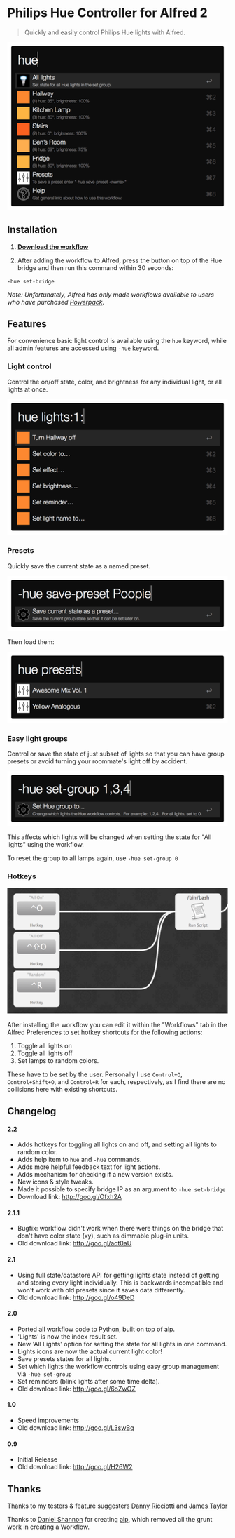 # Philips Hue Controller for Alfred 2

> Quickly and easily control Philips Hue lights with Alfred.

![Index](/screenshots/index.png)

## Installation

1. **[Download the workflow](http://goo.gl/Ofxh2A)**

2. After adding the workflow to Alfred, press the button on top of the Hue bridge and then run this command within 30 seconds:

```
-hue set-bridge
```

*Note: Unfortunately, Alfred has only made workflows available to users who have purchased [Powerpack](http://www.alfredapp.com/powerpack/).*

## Features

For convenience basic light control is available using the `hue` keyword, while all admin features are accessed using `-hue` keyword.

### Light control

Control the on/off state, color, and brightness for any individual light, or all lights at once.

![Light Control](/screenshots/light.png)

### Presets

Quickly save the current state as a named preset.

![Save Preset](/screenshots/save.png)

Then load them:

![Presets](/screenshots/presets.png)

### Easy light groups

Control or save the state of just subset of lights so that you can have group presets or avoid turning your roommate's light off by accident.

![Set Group](/screenshots/group.png)

This affects which lights will be changed when setting the state for "All lights" using the workflow.

To reset the group to all lamps again, use `-hue set-group 0`

### Hotkeys

![Hotkeys](/screenshots/hotkeys.png)

After installing the workflow you can edit it within the "Workflows" tab in the Alfred Preferences to set hotkey shortcuts for the following actions:

1. Toggle all lights on
2. Toggle all lights off
3. Set lamps to random colors.

These have to be set by the user.  Personally I use `Control+O`, `Control+Shift+O`, and `Control+R` for each, respectively, as I find there are no collisions here with existing shortcuts.

## Changelog

#### 2.2
* Adds hotkeys for toggling all lights on and off, and setting all lights to random color.
* Adds help item to `hue` and `-hue` commands.
* Adds more helpful feedback text for light actions.
* Adds mechanism for checking if a new version exists.
* New icons & style tweaks.
* Made it possible to specify bridge IP as an argument to `-hue set-bridge`
* Download link: http://goo.gl/Ofxh2A

#### 2.1.1
* Bugfix: workflow didn't work when there were things on the bridge that don't have color state (xy), such as dimmable plug-in units.
* Old download link: http://goo.gl/aot0aU

#### 2.1
* Using full state/datastore API for getting lights state instead of getting and storing every light individually.  This is backwards incompatible and won't work with old presets since it saves data differently.
* Old download link: http://goo.gl/o49DeD

#### 2.0
* Ported all workflow code to Python, built on top of alp.
* 'Lights' is now the index result set.
* New 'All Lights' option for setting the state for all lights in one command.
* Lights icons are now the actual current light color!
* Save presets states for all lights.
* Set which lights the workflow controls using easy group management via `-hue set-group`
* Set reminders (blink lights after some time delta).
* Old download link: http://goo.gl/6oZwOZ

#### 1.0
* Speed improvements
* Old download link: http://goo.gl/L3swBq

#### 0.9
* Initial Release
* Old download link: http://goo.gl/H26W2

## Thanks

Thanks to my testers & feature suggesters [Danny Ricciotti](https://github.com/objectiveSee) and [James Taylor](https://twitter.com/JamesCMTaylor)

Thanks to [Daniel Shannon](https://github.com/phyllisstein) for creating [alp](https://github.com/phyllisstein/alp), which removed all the grunt work in creating a Workflow.
